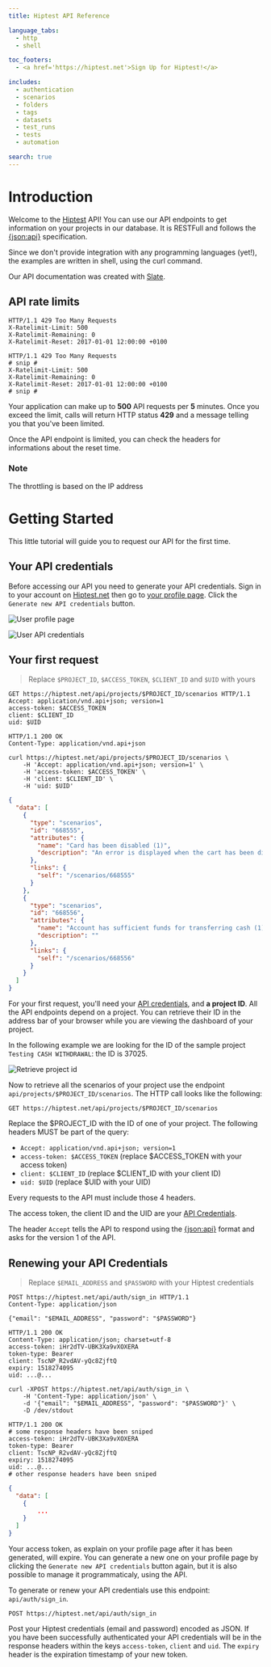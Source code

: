 ```yaml
---
title: Hiptest API Reference

language_tabs:
  - http
  - shell

toc_footers:
  - <a href='https://hiptest.net'>Sign Up for Hiptest!</a>

includes:
  - authentication
  - scenarios
  - folders
  - tags
  - datasets
  - test_runs
  - tests
  - automation

search: true
---
```


# Introduction

Welcome to the <a href="https://hiptest.net">Hiptest</a> API! You can use our
API endpoints to get information on your projects in our database. It is
RESTFull and follows the [{json:api}](http://jsonapi.org) specification.

Since we don't provide integration with any programming languages (yet!), the
examples are written in shell, using the curl command.

Our API documentation was created with [Slate](https://github.com/tripit/slate).

## API rate limits

```http
HTTP/1.1 429 Too Many Requests
X-Ratelimit-Limit: 500
X-Ratelimit-Remaining: 0
X-Ratelimit-Reset: 2017-01-01 12:00:00 +0100
```

```shell
HTTP/1.1 429 Too Many Requests
# snip #
X-Ratelimit-Limit: 500
X-Ratelimit-Remaining: 0
X-Ratelimit-Reset: 2017-01-01 12:00:00 +0100
# snip #
```

Your application can make up to **500** API requests per **5** minutes. Once you exceed the limit, calls will return HTTP status **429** and a message telling you that you've been limited.

Once the API endpoint is limited, you can check the headers for informations about the reset time.

### Note

The throttling is based on the IP address


# Getting Started

This little tutorial will guide you to request our API for the first time.

## Your API credentials

Before accessing our API you need to generate your API credentials. Sign in to
your account on [Hiptest.net](https://hiptest.net) then go to
[your profile page](https://hiptest.net/app/profile). Click the
`Generate new API credentials` button.

![User profile page](images/getting-started/doc-api-cred-01.png)

![User API credentials](images/getting-started/doc-api-cred-02.png)

## Your first request

> Replace `$PROJECT_ID`, `$ACCESS_TOKEN`, `$CLIENT_ID` and `$UID`
> with yours

```http
GET https://hiptest.net/api/projects/$PROJECT_ID/scenarios HTTP/1.1
Accept: application/vnd.api+json; version=1
access-token: $ACCESS_TOKEN
client: $CLIENT_ID
uid: $UID
```
```http
HTTP/1.1 200 OK
Content-Type: application/vnd.api+json
```

```shell
curl https://hiptest.net/api/projects/$PROJECT_ID/scenarios \
	-H 'Accept: application/vnd.api+json; version=1' \
	-H 'access-token: $ACCESS_TOKEN' \
	-H 'client: $CLIENT_ID' \
	-H 'uid: $UID'
```
```json
{
  "data": [
    {
      "type": "scenarios",
      "id": "668555",
      "attributes": {
        "name": "Card has been disabled (1)",
        "description": "An error is displayed when the cart has been disabled"
      },
      "links": {
        "self": "/scenarios/668555"
      }
    },
    {
      "type": "scenarios",
      "id": "668556",
      "attributes": {
        "name": "Account has sufficient funds for transferring cash (1)",
        "description": ""
      },
      "links": {
        "self": "/scenarios/668556"
      }
    }
  ]
}
```

For your first request, you'll need your [API credentials](#your-api-credentials),
and **a project ID**. All the API endpoints depend on a project. You can
retrieve their ID in the address bar of your browser while you are viewing the
dashboard of your project.

In the following example we are looking for the ID of the sample project
`Testing CASH WITHDRAWAL`: the ID is 37025.

![Retrieve project id](images/getting-started/doc-api-project-id.png)

Now to retrieve all the scenarios of your project use the endpoint
`api/projects/$PROJECT_ID/scenarios`. The HTTP call looks
like the following:

`GET https://hiptest.net/api/projects/$PROJECT_ID/scenarios`

Replace the $PROJECT_ID with the ID of one of your project. The following
headers MUST be part of the query:

- `Accept: application/vnd.api+json; version=1`
- `access-token: $ACCESS_TOKEN` (replace $ACCESS_TOKEN with your access token)
- `client: $CLIENT_ID` (replace $CLIENT_ID with your client ID)
- `uid: $UID` (replace $UID with your UID)

Every requests to the API must include those 4 headers.

The access token, the client ID and the UID are your
[API Credentials](#your-api-credentials).

The header `Accept` tells the API to respond using the
[{json:api}](http://jsonapi.org) format and asks for the version 1 of the API.

## Renewing your API Credentials

> Replace `$EMAIL_ADDRESS` and `$PASSWORD` with your Hiptest credentials

```http
POST https://hiptest.net/api/auth/sign_in HTTP/1.1
Content-Type: application/json

{"email": "$EMAIL_ADDRESS", "password": "$PASSWORD"}
```
```http
HTTP/1.1 200 OK
Content-Type: application/json; charset=utf-8
access-token: iHr2dTV-UBK3Xa9vXOXERA
token-type: Bearer
client: TscNP_R2vdAV-yQc8ZjftQ
expiry: 1518274095
uid: ...@...
```

```shell
curl -XPOST https://hiptest.net/api/auth/sign_in \
	-H 'Content-Type: application/json' \
	-d '{"email": "$EMAIL_ADDRESS", "password": "$PASSWORD"}' \
	-D /dev/stdout

HTTP/1.1 200 OK
# some response headers have been sniped
access-token: iHr2dTV-UBK3Xa9vXOXERA
token-type: Bearer
client: TscNP_R2vdAV-yQc8ZjftQ
expiry: 1518274095
uid: ...@...
# other response headers have been sniped
```

```json
{
  "data": [
    {
    	...
    }
  ]
}
```

Your access token, as explain on your profile page after it has been generated,
will expire. You can generate a new one on your profile page by clicking the
`Generate new API credentials` button again, but it is also possible to manage
it programmaticaly, using the API.

To generate or renew your API credentials use this endpoint: `api/auth/sign_in`.

`POST https://hiptest.net/api/auth/sign_in`

Post your Hiptest credentials (email and password) encoded as JSON. If you have
been successfully authenticated your API credentials will be in the response
headers within the keys `access-token`, `client` and `uid`. The `expiry` header
is the expiration timestamp of your new token.
